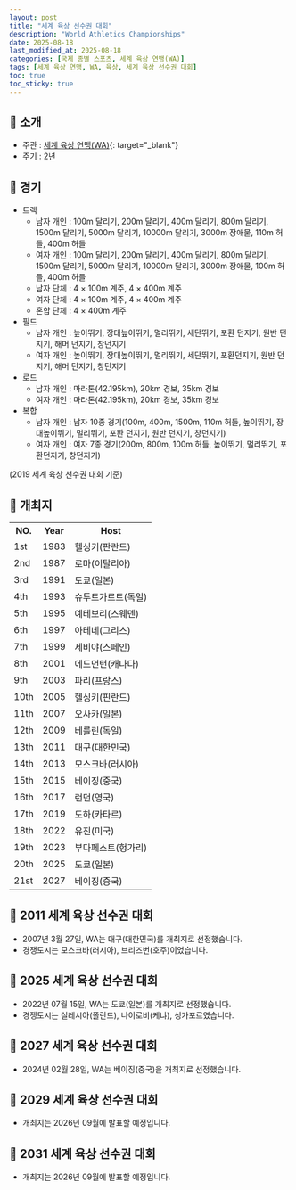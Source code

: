```yaml
---
layout: post
title: "세계 육상 선수권 대회"
description: "World Athletics Championships"
date: 2025-08-18
last_modified_at: 2025-08-18
categories: [국제 종별 스포츠, 세계 육상 연맹(WA)]
tags: [세계 육상 연맹, WA, 육상, 세계 육상 선수권 대회]
toc: true
toc_sticky: true
---
```

## 📜 소개
* 주관 : [세계 육상 연맹(WA)](https://worldathletics.org/){: target="_blank"}
* 주기 : 2년

## 📜 경기
* 트랙
  * 남자 개인 : 100m 달리기, 200m 달리기, 400m 달리기, 800m 달리기, 1500m 달리기, 5000m 달리기, 10000m 달리기, 3000m 장애물, 110m 허들, 400m 허들
  * 여자 개인 : 100m 달리기, 200m 달리기, 400m 달리기, 800m 달리기, 1500m 달리기, 5000m 달리기, 10000m 달리기, 3000m 장애물, 100m 허들, 400m 허들
  * 남자 단체 : 4 × 100m 계주, 4 × 400m 계주
  * 여자 단체 : 4 × 100m 계주, 4 × 400m 계주
  * 혼합 단체 : 4 × 400m 계주
* 필드
  * 남자 개인 : 높이뛰기, 장대높이뛰기, 멀리뛰기, 세단뛰기, 포환 던지기, 원반 던지기, 해머 던지기, 창던지기
  * 여자 개인 : 높이뛰기, 장대높이뛰기, 멀리뛰기, 세단뛰기, 포환던지기, 원반 던지기, 해머 던지기, 창던지기
* 로드
  * 남자 개인 : 마라톤(42.195km), 20km 경보, 35km 경보
  * 여자 개인 : 마라톤(42.195km), 20km 경보, 35km 경보
* 복합
  * 남자 개인 : 남자 10종 경기(100m, 400m, 1500m, 110m 허들, 높이뛰기, 장대높이뛰기, 멀리뛰기, 포환 던지기, 원반 던지기, 창던지기)
  * 여자 개인 : 여자 7종 경기(200m, 800m, 100m 허들, 높이뛰기, 멀리뛰기, 포환던지기, 창던지기)

(2019 세계 육상 선수권 대회 기준)

## 📜 개최지

<html>

<head>
    <meta charset="UTF-8">
</head>

<body>
    <table>
        <tr class="header-row">
            <th class="col-no">NO.</th>
            <th class="col-year">Year</th>
            <th class="col-host">Host</th>
        </tr>
        <tr>
            <td>1st</td>
            <td>1983</td>
            <td>헬싱키(판란드)</td>
        </tr>
        <tr>
            <td>2nd</td>
            <td>1987</td>
            <td>로마(이탈리아)</td>
        </tr>
        <tr>
            <td>3rd</td>
            <td>1991</td>
            <td>도쿄(일본)</td>
        </tr>
        <tr>
            <td>4th</td>
            <td>1993</td>
            <td>슈투트가르트(독일)</td>
        </tr>
        <tr>
            <td>5th</td>
            <td>1995</td>
            <td>예테보리(스웨덴)</td>
        </tr>
        <tr>
            <td>6th</td>
            <td>1997</td>
            <td>아테네(그리스)</td>
        </tr>
        <tr>
            <td>7th</td>
            <td>1999</td>
            <td>세비야(스페인)</td>
        </tr>
        <tr>
            <td>8th</td>
            <td>2001</td>
            <td>에드먼턴(캐나다)</td>
        </tr>
        <tr>
            <td>9th</td>
            <td>2003</td>
            <td>파리(프랑스)</td>
        </tr>
        <tr>
            <td>10th</td>
            <td>2005</td>
            <td>헬싱키(핀란드)</td>
        </tr>
        <tr>
            <td>11th</td>
            <td>2007</td>
            <td>오사카(일본)</td>
        </tr>
        <tr>
            <td>12th</td>
            <td>2009</td>
            <td>베를린(독일)</td>
        </tr>
        <tr>
            <td><span class="korea-host">13th</span></td>
            <td><span class="korea-host">2011</span></td>
            <td><span class="korea-host">대구(대한민국)</span></td>
        </tr>
        <tr>
            <td>14th</td>
            <td>2013</td>
            <td>모스크바(러시아)</td>
        </tr>
        <tr>
            <td>15th</td>
            <td>2015</td>
            <td>베이징(중국)</td>
        </tr>
        <tr>
            <td>16th</td>
            <td>2017</td>
            <td>런던(영국)</td>
        </tr>
        <tr>
            <td>17th</td>
            <td>2019</td>
            <td>도하(카타르)</td>
        </tr>
        <tr>
            <td>18th</td>
            <td>2022</td>
            <td>유진(미국)</td>
        </tr>
        <tr>
            <td>19th</td>
            <td>2023</td>
            <td>부다페스트(헝가리)</td>
        </tr>
        <tr>
            <td>20th</td>
            <td>2025</td>
            <td>도쿄(일본)</td>
        </tr>
        <tr>
            <td>21st</td>
            <td>2027</td>
            <td>베이징(중국)</td>
        </tr>
    </table>
</body>

</html>

## 📜 2011 세계 육상 선수권 대회
* 2007년 3월 27일, WA는 <span class="korea-host">대구(대한민국)</span>를 개최지로 선정했습니다.
* 경쟁도시는 모스크바(러시아), 브리즈번(호주)이었습니다.

## 📜 2025 세계 육상 선수권 대회
* 2022년 07월 15일, WA는 <span class="foreign-host">도쿄(일본)</span>를 개최지로 선정했습니다.
* 경쟁도시는 실레시아(폴란드), 나이로비(케냐), 싱가포르였습니다.

## 📜 2027 세계 육상 선수권 대회
* 2024년 02월 28일, WA는 <span class="foreign-host">베이징(중국)</span>을 개최지로 선정했습니다.

## 📜 2029 세계 육상 선수권 대회
* 개최지는 2026년 09월에 발표할 예정입니다.

## 📜 2031 세계 육상 선수권 대회
* 개최지는 2026년 09월에 발표할 예정입니다.
